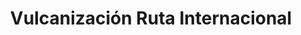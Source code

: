 ---
title: "Vulcanización Ruta Internacional"
url: /lautaro/vulcanizacion-ruta-internacional/
shop: Autowerkstatt
---